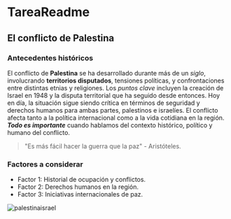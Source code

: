 # TareaReadme
## El conflicto de Palestina
### Antecedentes históricos
El conflicto de **Palestina** se ha desarrollado durante más de un *siglo*,
 involucrando **territorios disputados**, tensiones políticas,
y confrontaciones entre distintas etnias y religiones.
Los *puntos clave* incluyen la creación de Israel en 1948 y la disputa territorial que ha seguido desde entonces.
Hoy en día, la situación sigue siendo crítica en términos de seguridad y derechos humanos para ambas partes, palestinos e israelíes. El conflicto afecta tanto a la política internacional como a la vida cotidiana en la región.
***Todo es importante*** cuando hablamos del contexto histórico, político y humano del conflicto.

> "Es más fácil hacer la guerra que la paz" - Aristóteles.

### Factores a considerar

- Factor 1: Historial de ocupación y conflictos.
- Factor 2: Derechos humanos en la región.
- Factor 3: Iniciativas internacionales de paz.

![palestinaisrael](https://images.theconversation.com/files/554746/original/file-20231019-15-85t908.jpg?ixlib=rb-4.1.0&rect=24%2C107%2C2760%2C1380&q=45&auto=format&w=1356&h=668&fit=crop)  